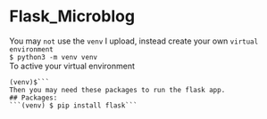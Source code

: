 # Flask_Microblog
You may `not` use the `venv` I upload, instead create your own `virtual environment`        
```$ python3 -m venv venv```        
To active your virtual environment
```$ source venv/bin/activate\<br>
(venv)$```
Then you may need these packages to run the flask app.
## Packages:
```(venv) $ pip install flask```
